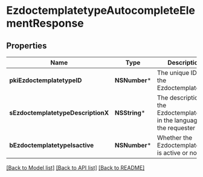# EzdoctemplatetypeAutocompleteElementResponse

## Properties
Name | Type | Description | Notes
------------ | ------------- | ------------- | -------------
**pkiEzdoctemplatetypeID** | **NSNumber*** | The unique ID of the Ezdoctemplatetype | 
**sEzdoctemplatetypeDescriptionX** | **NSString*** | The description of the Ezdoctemplatetype in the language of the requester | 
**bEzdoctemplatetypeIsactive** | **NSNumber*** | Whether the Ezdoctemplatetype is active or not | 

[[Back to Model list]](../README.md#documentation-for-models) [[Back to API list]](../README.md#documentation-for-api-endpoints) [[Back to README]](../README.md)



